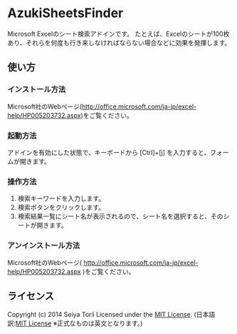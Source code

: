 AzukiSheetsFinder
=================
Microsoft Excelのシート検索アドインです。
たとえば、Excelのシートが100枚あり、それらを何度も行き来しなければならない場合などに効果を発揮します。

使い方
-----
### インストール方法 ###
Microsoft社のWebページ(http://office.microsoft.com/ja-jp/excel-help/HP005203732.aspx)をご覧ください。

### 起動方法 ###
アドインを有効にした状態で、キーボードから [Ctrl]+[j] を入力すると、フォームが開きます。

### 操作方法 ###
1. 検索キーワードを入力します。
2. 検索ボタンをクリックします。
3. 検索結果一覧にシート名が表示されるので、シート名を選択すると、そのシートが開きます。

### アンインストール方法 ###
Microsoft社のWebページ( http://office.microsoft.com/ja-jp/excel-help/HP005203732.aspx )をご覧ください。

ライセンス
-----
Copyright (c) 2014 Seiya Torii
Licensed under the [MIT License][mit].
(日本語訳:[MIT License][mitjp] ※正式なものは英文となります。)

[MIT]: http://www.opensource.org/licenses/mit-license.php
[MITJP]: http://sourceforge.jp/projects/opensource/wiki/licenses%2FMIT_license